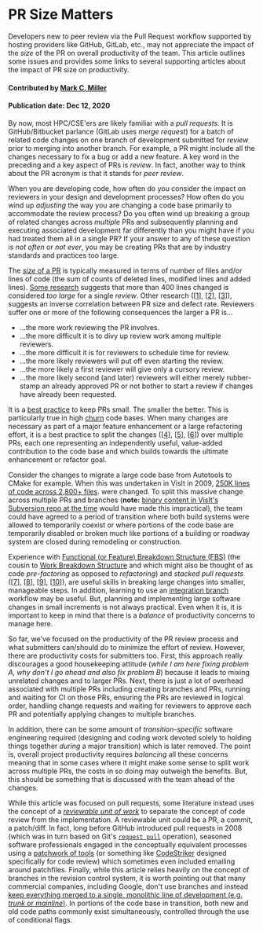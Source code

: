 # PR Size Matters

<!-- deck text start -->
Developers new to peer review via the Pull Request workflow supported by
hosting providers like GitHub, GitLab, etc., may not appreciate the
impact of the *size* of the PR on overall productivity of the team.
This article outlines some issues and provides some links to several
supporting articles about the impact of PR size on productivity.
<!-- deck text end --> 

#### Contributed by [Mark C. Miller](http://github.com/markcmiller86 "Mark C. Miller")
#### Publication date: Dec 12, 2020

By now, most HPC/CSE'ers are likely familiar with a *pull requests*. It is
GitHub/Bitbucket parlance (GitLab uses *merge request*) for a batch of related
code changes on one branch of development submitted for *review* prior to
merging into another branch. For example, a PR might include all the changes
necessary to fix a bug or add a new feature. A key word in the preceding and
a key aspect of PRs is *review*. In fact, another way to think about the
PR acronym is that it stands for *peer review*.

When you are developing code, how often do you consider the impact on reviewers
in your design and development processes? How often do you wind up *adjusting* the
way you are changing a code base primarily to accommodate the review process? Do
you often wind up breaking a group of related changes across *multiple* PRs and
subsequently planning and executing associated development far differently than
you might have if you had treated them all in a single PR? If your answer to any
of these question is *not often* or *not ever*, you may be creating PRs that are
by industry standards and practices too large.

The
[*size* of a PR](https://sourcelevel.io/blog/5-metrics-engineering-managers-can-extract-from-pull-requests)
is typically measured in terms of number of files and/or lines of code (the sum of
counts of deleted lines, modified lines and added lines).
[Some research](https://smartbear.com/learn/code-review/best-practices-for-peer-code-review/)
suggests that more than 400 lines changed is considered *too large* for a single
*review*. Other research ([[1]], [[2]], [[3]]), suggests an inverse correlation between PR size
and defect rate. Reviewers suffer one or more of the following consequences the larger a
PR is...
* ...the more work reviewing the PR involves.
* ...the more difficult it is to divy up review work among multiple reviewers.
* ...the more difficult it is for reviewers to schedule time for review.
* ...the more likely reviewers will put off even starting the review.
* ...the more likely a first reviewer will give only a cursory review.
* ...the more likely second (and later) reviewers will either merely rubber-stamp an
already approved PR or not bother to start a review if changes have already been requested.

It is a [best practice](https://smartbear.com/learn/code-review/best-practices-for-peer-code-review/)
to keep PRs small. The smaller the better. This is particularly true in high 
[churn](https://www.pluralsight.com/blog/tutorials/code-churn) code bases.
When many changes
are necessary as part of a major feature enhancement or a large refactoring effort,
it is a best practice to split the changes ([[4]], [[5]], [[6]]) over multiple PRs,
each one representing an independently useful, value-added contribution to the code
base and which builds towards the ultimate enhancement or refactor goal.

Consider the changes to migrate a large code base from Autotools to CMake for example.
When this was undertaken in VisIt in 2009,
[250K lines of code across 2,800+ files](https://github.com/visit-dav/visit/commit/4c9f66cdbbd0d311e24023da441024cf85de936b).
were changed. To split this massive change across multiple PRs and branches (**note:**
[binary content in VisIt's Subversion repo at the time](https://bssw.io/blog_posts/continuous-technology-refreshment-an-introduction-using-recent-tech-refresh-experiences-on-visit) would have made this impractical),
the team could have agreed to a period of transition where both build systems
were allowed to temporarily coexist or where portions of the code base are temporarily
disabled or broken much like portions of a building or roadway system are closed during
remodeling or construction.

Experience with
[Functional (or Feature) Breakdown Structure (FBS)](https://www.syngenics.com/papers/2009JPC5344F_AIAA_DeHoff.pdf)
(the cousin to
[Work Breakdown Structure](https://en.wikipedia.org/wiki/Work_breakdown_structure) and
which might also be thought of as code *pre-factoring* as opposed to *refactoring*) and
*stacked pull requests* ([[7]], [[8]], [[9]], [[10]]),
are useful skills in breaking large changes into smaller, manageable steps. In addition,
learning to use an
[integration branch](https://www.toptal.com/git/git-workflows-for-pros-a-good-git-guide#integration-branch) 
workflow may be useful.
But, planning and implementing large software changes in small increments is not
always practical. Even when it is, it is important to keep in mind that there is a
*balance* of productivity concerns to manage here.

So far, we've focused on the productivity of the PR review process and what submitters
can/should do to minimize the effort of review. However, there are productivity costs
for submitters too. First, this approach really discourages a good housekeeping attitude
(*while I am here fixing problem A, why don't I go ahead and also fix problem B*) because
it leads to mixing unrelated changes and to larger PRs. Next, there is just a lot of
overhead associated with multiple PRs including creating branches
and PRs, running and waiting for CI on those PRs, ensuring the PRs are reviewed in
logical order, handling change requests and waiting for reviewers to approve each PR and
potentially applying changes to multiple branches.

In addition, there can be some amount
of *transition-specific* software engineering required (designing and coding work devoted
solely to holding things together *during* a major transition) which is later removed. The
point is, overall project productivity requires *balancing* all these concerns meaning that
in some cases where it might make some sense to split work across multiple PRs, the costs
in so doing may outweigh the benefits. But, this should be something that is discussed with
the team ahead of the changes.

While this article was focused on pull requests, some literature instead uses the concept of a 
[*reviewable unit of work*](https://insights.dice.com/2013/01/28/how-to-take-pain-out-of-code-reviews/)
to separate the concept of code review from the implementation. A reviewable unit could be a PR,
a commit, a patch/diff. In fact, long before GitHub introduced pull requests in 2008 (which was
in turn based on Git's [`request pull`](https://git-scm.com/docs/git-request-pull) operation),
seasoned software professionals engaged in the conceptually equivalent processes using a
[patchwork of tools](https://www.cmcrossroads.com/article/pros-and-cons-four-kinds-code-reviews)
(or something like [CodeStriker](http://codestriker.sourceforge.net) designed specifically for
code review) which sometimes even included emailing around patchfiles. Finally, while this
article relies heavily on the concept of branches in the revision control system, it is worth
pointing out that many commercial companies, including Google, don't use branches and instead
[keep everything merged to a single, monolithic line of development (e.g. *trunk* or *mainline*)](https://cacm.acm.org/magazines/2016/7/204032-why-google-stores-billions-of-lines-of-code-in-a-single-repository/fulltext).
In portions of the code base in transition, both new and old code paths commonly exist
simultaneously, controlled through the use of conditional flags.

[1]: https://sback.it/publications/icse2018seip.pdf
[2]: https://www.microsoft.com/en-us/research/wp-content/uploads/2016/02/bosu2015useful.pdf
[3]: https://www.microsoft.com/en-us/research/wp-content/uploads/2015/05/PID3556473.pdf

[4]: https://www.thedroidsonroids.com/blog/splitting-pull-request
[5]: https://derwolfe.net/2016/01/23/splitting-up-pull-requests/
[6]: https://glennstovall.com/5-ways-to-carve-large-pull-requests-into-bite-sized-ones/

[7]: https://www.michaelagreiler.com/stacked-pull-requests/
[8]: https://divyanshu013.dev/blog/code-review-stacked-prs/
[9]: https://jg.gg/2018/09/29/stacked-diffs-versus-pull-requests/
[10]: https://github.com/marketplace/stacked-pull-requests

